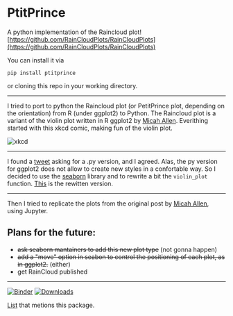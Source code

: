 # PtitPrince

A python implementation of the Raincloud plot!
[https://github.com/RainCloudPlots/RainCloudPlots](https://github.com/RainCloudPlots/RainCloudPlots)

You can install it via
```
pip install ptitprince
```

or cloning this repo in your working directory.

-----
 
 I tried to port to python the Raincloud plot (or PetitPrince plot, depending on the orientation) from R (under ggplot2) to Python.  The Raincloud plot is a variant of the violin plot written in R ggplot2 by [Micah Allen](https://micahallen.org/2018/03/15/introducing-raincloud-plots/). Everithing started with  this xkcd comic, making fun of the violin plot.

![xkcd](https://imgs.xkcd.com/comics/violin_plots.png)

---

I found a [tweet](https://twitter.com/flxrue/status/974639616912478210) asking for a .py version, and I agreed. Alas, the py version for ggplot2 does not allow to create new styles in a confortable way. So I decided to use the [seaborn](https://seaborn.pydata.org/) library and to rewrite a bit the `violin_plot` function. [This](half_viol.py) is the rewitten version.

---

Then I tried to replicate the plots from the original post by [Micah Allen](https://micahallen.org/2018/03/15/introducing-raincloud-plots/), using Jupyter.

## Plans for the future:

 * ~~ask seaborn mantainers to add this new plot type~~ (not gonna happen)
 * ~~add a "move" option in seabon to control the positioning of each plot, as in ggplot2.~~ (either)
 * get RainCloud published

------
[![Binder](https://img.shields.io/badge/binder%20tutorial-python-fb62f6.svg)](https://mybinder.org/v2/gh/RainCloudPlots/RainCloudPlots/master?filepath=tutorial_python%2Fraincloud_tutorial_python.ipynb)
[![Downloads](http://pepy.tech/badge/ptitprince)](http://pepy.tech/project/ptitprince)

[List](https://github.com/thomasjpfan/awesome-python-data-science) that metions this package.
